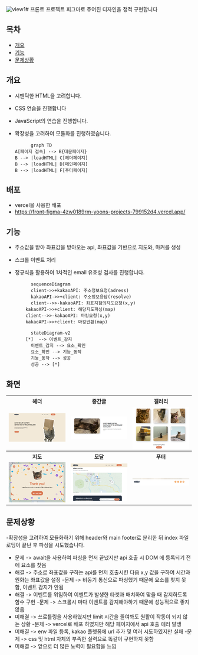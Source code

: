 ![view1](https://github.com/user-attachments/assets/39378723-8f17-4c24-82a9-e21a17f76537)# 프론트 프로젝트
피그마로 주어진 디자인을 정적 구현합니다

## 목차
- [개요](#개요)
- [기능](#기능)
- [문제상황](#문제상황)

## 개요
- 시멘틱한 HTML을 고려합니다.
- CSS 연습을 진행합니다
- JavaScript의 연습을 진행합니다.
- 확장성을 고려하여 모듈화를 진행하였습니다.

  ```mermaid
		graph TD
  A[페이지 접속] --> B{대문페이지}
  B --> |loadHTML| C[헤더페이지]
  B --> |loadHTML| D[메인페이지]
  B --> |loadHTML| F[푸터페이지]
  
  ```

## 배포
- vercel을 사용한 배포
- https://front-figma-4zw0189rm-yoons-projects-799152d4.vercel.app/

## 기능
- 주소값을 받아 좌표값을 받아오는 api, 좌표값을 기반으로 지도와, 마커를 생성
- 스크롤 이벤트 처리
- 정규식을 활용하여 1차적인 email 유효성 검사를 진행합니다.

  ```mermaid
		sequenceDiagram
	    client->>+kakaoAPI: 주소정보요청(adress)
	    kakaoAPI->>+client: 주소정보응답(resolve)
	    client-->>-kakaoAPI: 좌표지점의지도요청(x,y)
      kakaoAPI->>+client: 해당지도파싱(map)
      client-->>-kakaoAPI: 마킹요청(x,y)
      kakaoAPI->>+client: 마킹반환(map)
  ```
  
  ```mermaid
		stateDiagram-v2
      [*]  --> 이벤트_감지
	    이벤트_감지 --> 요소_확인
	    요소_확인 --> 기능_동작
	    기능_동작 --> 성공
	    성공 --> [*]
  ```

## 화면

<table>
	<tr>
		<th>헤더</th>
		<th>중간글</th>
		<th>갤러리</th>
	</tr>
 	<tr>
		<td><img src="/img/view1.png" width="100%"></td>
		<td><img src="/img/view2.png" width="100%"></td>
		<td><img src="/img/view3.png" width="100%"></td>
	</tr>
  <tr>
		<th>지도</th>
		<th>모달</th>
		<th>푸터</th>
	</tr>
  	<tr>
		<td><img src="/img/view4.png" width="100%"></td>
		<td><img src="/img/view5.png" width="100%"></td>
		<td><img src="/img/view6.png" width="100%"></td>
	</tr>
</table>


## 문제상황
-확장성을 고려하여 모듈화하기 위해 header와 main footer로 분리한 뒤 index 파일로딩이 끝난 후 파싱을 시도했습니다.
- 문제 -> await을 사용하여 파싱을 먼저 끝냈지만 api 호출 시 DOM 에 등록되기 전에 요소를 찾음 
 - 해결 -> 주소로 좌표값을 구하는 api를 먼저 호출시킨 다음 x,y 값을 구하여 시간과 원화는 좌표값을 설정
-문제 -> 비동기 통신으로 파싱했기 때문에 요소를 찾지 못함, 이벤트 감지가 안됨
 - 해결 -> 이벤트를 위임하여 이벤트가 발생한 타겟과 매치하여 맞을 때 감지하도록 함수 구현
-문제 -> 스크롤시 마다 이벤트를 감지해야하기 때문에 성능적으로 좋지 않음
 - 미해결 ->  쓰로틀링을 사용하였지만 limit 시간을 줄여봐도 원활이 작동이 되지 않는 상황
-문제 -> vercel로 배포 하였지만 해당 페이지에서 api 호출 에러 발생
-   미해결 -> env 파일 등록, kakao 플렛폼에 url 추가 및 여러 시도하였지만 실패
-문제 -> css 및 html 자체의 부족한 실력으로 똑같이 구현하지 못함 
 - 미해결 -> 앞으로 더 많은 노력이 필요함을 느낌
